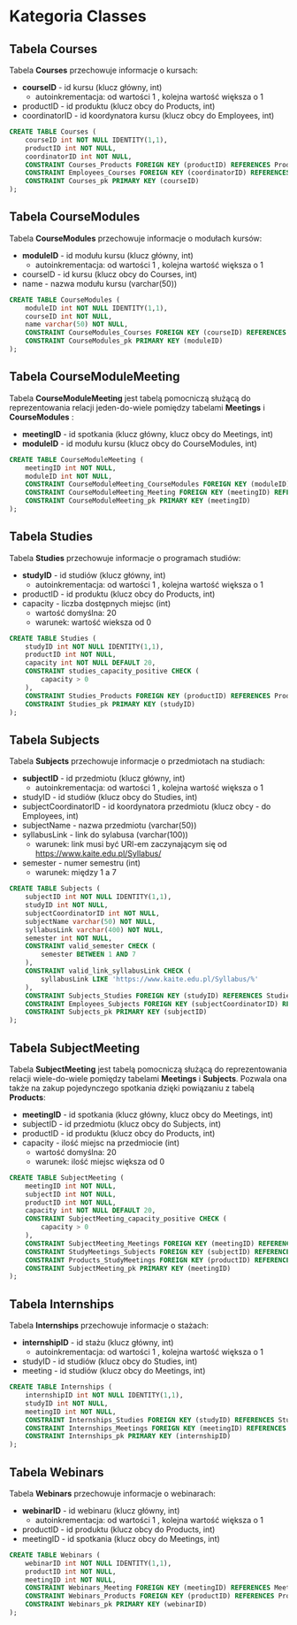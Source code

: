 # Kategoria Classes

## Tabela Courses
Tabela **Courses** przechowuje informacje o kursach:
- **courseID** - id kursu (klucz główny, int)
    - autoinkrementacja: od wartości 1 , kolejna wartość większa o 1
- productID - id produktu (klucz obcy do Products, int)
- coordinatorID - id koordynatora kursu (klucz obcy do Employees, int)

```sql
CREATE TABLE Courses (
    courseID int NOT NULL IDENTITY(1,1),
    productID int NOT NULL,
    coordinatorID int NOT NULL,
    CONSTRAINT Courses_Products FOREIGN KEY (productID) REFERENCES Products (productID),
    CONSTRAINT Employees_Courses FOREIGN KEY (coordinatorID) REFERENCES Employees (employeeID),
    CONSTRAINT Courses_pk PRIMARY KEY (courseID)
);
```

## Tabela CourseModules
Tabela **CourseModules** przechowuje informacje o modułach kursów:
- **moduleID** - id modułu kursu (klucz główny, int)
    - autoinkrementacja: od wartości 1 , kolejna wartość większa o 1
- courseID - id kursu (klucz obcy do Courses, int)
- name - nazwa modułu kursu (varchar(50))

```sql
CREATE TABLE CourseModules (
    moduleID int NOT NULL IDENTITY(1,1),
    courseID int NOT NULL,
    name varchar(50) NOT NULL,
    CONSTRAINT CourseModules_Courses FOREIGN KEY (courseID) REFERENCES Courses (courseID),
    CONSTRAINT CourseModules_pk PRIMARY KEY (moduleID)
);
```

## Tabela CourseModuleMeeting
Tabela **CourseModuleMeeting** jest tabelą pomocniczą służącą do reprezentowania relacji jeden-do-wiele pomiędzy tabelami **Meetings** i **CourseModules** :
- **meetingID** - id spotkania (klucz główny, klucz obcy do Meetings, int)
- **moduleID** - id modułu kursu (klucz obcy do CourseModules, int)

```sql
CREATE TABLE CourseModuleMeeting (
    meetingID int NOT NULL,
    moduleID int NOT NULL,
    CONSTRAINT CourseModuleMeeting_CourseModules FOREIGN KEY (moduleID) REFERENCES CourseModules (moduleID),
    CONSTRAINT CourseModuleMeeting_Meeting FOREIGN KEY (meetingID) REFERENCES Meetings (meetingID),
    CONSTRAINT CourseModuleMeeting_pk PRIMARY KEY (meetingID)
);
```

## Tabela Studies
Tabela **Studies** przechowuje informacje o programach studiów:
- **studyID** - id studiów (klucz główny, int)
    - autoinkrementacja: od wartości 1 , kolejna wartość większa o 1
- productID - id produktu (klucz obcy do Products, int)
- capacity - liczba dostępnych miejsc (int)
    - wartość domyślna: 20
    - warunek: wartość wieksza od 0

```sql
CREATE TABLE Studies (
    studyID int NOT NULL IDENTITY(1,1),
    productID int NOT NULL,
    capacity int NOT NULL DEFAULT 20,
    CONSTRAINT studies_capacity_positive CHECK (
        capacity > 0
    ),
    CONSTRAINT Studies_Products FOREIGN KEY (productID) REFERENCES Products (productID),
    CONSTRAINT Studies_pk PRIMARY KEY (studyID)
);
```

## Tabela Subjects
Tabela **Subjects** przechowuje informacje o przedmiotach na studiach:
- **subjectID** - id przedmiotu (klucz główny, int)
    - autoinkrementacja: od wartości 1 , kolejna wartość większa o 1
- studyID - id studiów (klucz obcy do Studies, int)
- subjectCoordinatorID - id koordynatora przedmiotu (klucz obcy - do Employees, int)
- subjectName - nazwa przedmiotu (varchar(50))
- syllabusLink - link do sylabusa (varchar(100))
    - warunek: link musi być URl-em zaczynającym się od https://www.kaite.edu.pl/Syllabus/
- semester - numer semestru (int)
    - warunek: między 1 a 7

```sql
CREATE TABLE Subjects (
    subjectID int NOT NULL IDENTITY(1,1),
    studyID int NOT NULL,
    subjectCoordinatorID int NOT NULL,
    subjectName varchar(50) NOT NULL,
    syllabusLink varchar(400) NOT NULL,
    semester int NOT NULL,
    CONSTRAINT valid_semester CHECK (
        semester BETWEEN 1 AND 7
    ),
    CONSTRAINT valid_link_syllabusLink CHECK (
        syllabusLink LIKE 'https://www.kaite.edu.pl/Syllabus/%'
    ),
    CONSTRAINT Subjects_Studies FOREIGN KEY (studyID) REFERENCES Studies (studyID),
    CONSTRAINT Employees_Subjects FOREIGN KEY (subjectCoordinatorID) REFERENCES Employees (employeeID),
    CONSTRAINT Subjects_pk PRIMARY KEY (subjectID)
);
```

## Tabela SubjectMeeting
Tabela **SubjectMeeting** jest tabelą pomocniczą służącą do reprezentowania relacji wiele-do-wiele pomiędzy tabelami **Meetings** i **Subjects**. Pozwala ona także na zakup pojedynczego spotkania dzięki powiązaniu z tabelą **Products**:
- **meetingID** - id spotkania (klucz główny, klucz obcy do Meetings, int)
- subjectID - id przedmiotu (klucz obcy do Subjects, int)
- productID - id produktu (klucz obcy do Products, int)
- capacity - ilość miejsc na przedmiocie (int)
    - wartość domyślna: 20
    - warunek: ilość miejsc większa od 0

```sql
CREATE TABLE SubjectMeeting (
    meetingID int NOT NULL,
    subjectID int NOT NULL,
    productID int NOT NULL,
    capacity int NOT NULL DEFAULT 20,
    CONSTRAINT SubjectMeeting_capacity_positive CHECK (
        capacity > 0
    ),
    CONSTRAINT SubjectMeeting_Meetings FOREIGN KEY (meetingID) REFERENCES Meetings (meetingID),
    CONSTRAINT StudyMeetings_Subjects FOREIGN KEY (subjectID) REFERENCES Subjects (subjectID),
    CONSTRAINT Products_StudyMeetings FOREIGN KEY (productID) REFERENCES Products (productID),
    CONSTRAINT SubjectMeeting_pk PRIMARY KEY (meetingID)
);
```

## Tabela Internships
Tabela **Internships** przechowuje informacje o stażach:
- **internshipID** - id stażu (klucz główny, int)
    - autoinkrementacja: od wartości 1 , kolejna wartość większa o 1
- studyID - id studiów (klucz obcy do Studies, int)
- meeting - id studiów (klucz obcy do Meetings, int)
```sql
CREATE TABLE Internships (
    internshipID int NOT NULL IDENTITY(1,1),
    studyID int NOT NULL,
    meetingID int NOT NULL,
    CONSTRAINT Internships_Studies FOREIGN KEY (studyID) REFERENCES Studies (studyID),
    CONSTRAINT Internships_Meetings FOREIGN KEY (meetingID) REFERENCES Meetings (meetingID),
    CONSTRAINT Internships_pk PRIMARY KEY (internshipID)
);
```

## Tabela Webinars
Tabela **Webinars** przechowuje informacje o webinarach:
- **webinarID** - id webinaru (klucz główny, int)
    - autoinkrementacja: od wartości 1 , kolejna wartość większa o 1
- productID - id produktu (klucz obcy do Products, int)
- meetingID - id spotkania (klucz obcy do Meetings, int)

```sql
CREATE TABLE Webinars (
    webinarID int NOT NULL IDENTITY(1,1),
    productID int NOT NULL,
    meetingID int NOT NULL,
    CONSTRAINT Webinars_Meeting FOREIGN KEY (meetingID) REFERENCES Meetings (meetingID),
    CONSTRAINT Webinars_Products FOREIGN KEY (productID) REFERENCES Products (productID),
    CONSTRAINT Webinars_pk PRIMARY KEY (webinarID)
);
```
